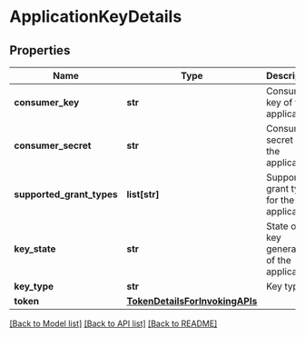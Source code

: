 # ApplicationKeyDetails

## Properties
Name | Type | Description | Notes
------------ | ------------- | ------------- | -------------
**consumer_key** | **str** | Consumer key of the application | [optional] 
**consumer_secret** | **str** | Consumer secret of the application | [optional] 
**supported_grant_types** | **list[str]** | Supported grant types for the application | [optional] 
**key_state** | **str** | State of the key generation of the application | [optional] 
**key_type** | **str** | Key type | [optional] 
**token** | [**TokenDetailsForInvokingAPIs**](TokenDetailsForInvokingAPIs.md) |  | [optional] 

[[Back to Model list]](../README.md#documentation-for-models) [[Back to API list]](../README.md#documentation-for-api-endpoints) [[Back to README]](../README.md)


